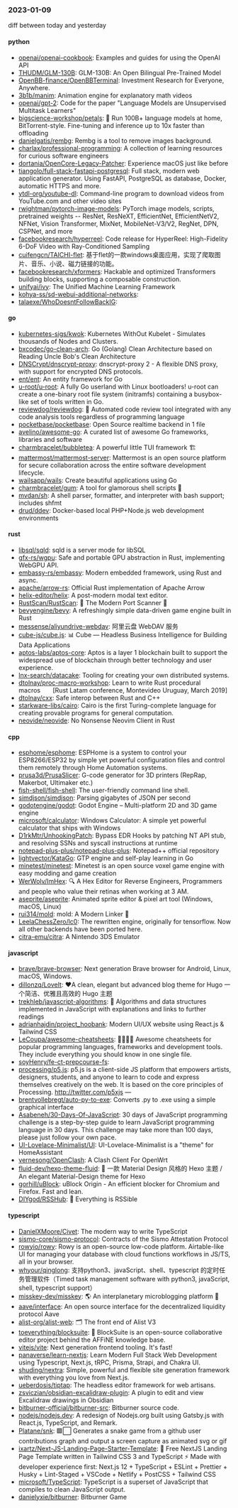 ### 2023-01-09
diff between today and yesterday

#### python
* [openai/openai-cookbook](https://github.com/openai/openai-cookbook): Examples and guides for using the OpenAI API
* [THUDM/GLM-130B](https://github.com/THUDM/GLM-130B): GLM-130B: An Open Bilingual Pre-Trained Model
* [OpenBB-finance/OpenBBTerminal](https://github.com/OpenBB-finance/OpenBBTerminal): Investment Research for Everyone, Anywhere.
* [3b1b/manim](https://github.com/3b1b/manim): Animation engine for explanatory math videos
* [openai/gpt-2](https://github.com/openai/gpt-2): Code for the paper "Language Models are Unsupervised Multitask Learners"
* [bigscience-workshop/petals](https://github.com/bigscience-workshop/petals): 🌸 Run 100B+ language models at home, BitTorrent-style. Fine-tuning and inference up to 10x faster than offloading
* [danielgatis/rembg](https://github.com/danielgatis/rembg): Rembg is a tool to remove images background.
* [charlax/professional-programming](https://github.com/charlax/professional-programming): A collection of learning resources for curious software engineers
* [dortania/OpenCore-Legacy-Patcher](https://github.com/dortania/OpenCore-Legacy-Patcher): Experience macOS just like before
* [tiangolo/full-stack-fastapi-postgresql](https://github.com/tiangolo/full-stack-fastapi-postgresql): Full stack, modern web application generator. Using FastAPI, PostgreSQL as database, Docker, automatic HTTPS and more.
* [ytdl-org/youtube-dl](https://github.com/ytdl-org/youtube-dl): Command-line program to download videos from YouTube.com and other video sites
* [rwightman/pytorch-image-models](https://github.com/rwightman/pytorch-image-models): PyTorch image models, scripts, pretrained weights -- ResNet, ResNeXT, EfficientNet, EfficientNetV2, NFNet, Vision Transformer, MixNet, MobileNet-V3/V2, RegNet, DPN, CSPNet, and more
* [facebookresearch/hyperreel](https://github.com/facebookresearch/hyperreel): Code release for HyperReel: High-Fidelity 6-DoF Video with Ray-Conditioned Sampling
* [cuifengcn/TAICHI-flet](https://github.com/cuifengcn/TAICHI-flet): 基于flet的一款windows桌面应用，实现了爬取图片、音乐、小说、磁力链接的功能。
* [facebookresearch/xformers](https://github.com/facebookresearch/xformers): Hackable and optimized Transformers building blocks, supporting a composable construction.
* [unifyai/ivy](https://github.com/unifyai/ivy): The Unified Machine Learning Framework
* [kohya-ss/sd-webui-additional-networks](https://github.com/kohya-ss/sd-webui-additional-networks): 
* [talaexe/WhoDoesntFollowBackIG](https://github.com/talaexe/WhoDoesntFollowBackIG): 

#### go
* [kubernetes-sigs/kwok](https://github.com/kubernetes-sigs/kwok): Kubernetes WithOut Kubelet - Simulates thousands of Nodes and Clusters.
* [bxcodec/go-clean-arch](https://github.com/bxcodec/go-clean-arch): Go (Golang) Clean Architecture based on Reading Uncle Bob's Clean Architecture
* [DNSCrypt/dnscrypt-proxy](https://github.com/DNSCrypt/dnscrypt-proxy): dnscrypt-proxy 2 - A flexible DNS proxy, with support for encrypted DNS protocols.
* [ent/ent](https://github.com/ent/ent): An entity framework for Go
* [u-root/u-root](https://github.com/u-root/u-root): A fully Go userland with Linux bootloaders! u-root can create a one-binary root file system (initramfs) containing a busybox-like set of tools written in Go.
* [reviewdog/reviewdog](https://github.com/reviewdog/reviewdog): 🐶 Automated code review tool integrated with any code analysis tools regardless of programming language
* [pocketbase/pocketbase](https://github.com/pocketbase/pocketbase): Open Source realtime backend in 1 file
* [avelino/awesome-go](https://github.com/avelino/awesome-go): A curated list of awesome Go frameworks, libraries and software
* [charmbracelet/bubbletea](https://github.com/charmbracelet/bubbletea): A powerful little TUI framework 🏗
* [mattermost/mattermost-server](https://github.com/mattermost/mattermost-server): Mattermost is an open source platform for secure collaboration across the entire software development lifecycle.
* [wailsapp/wails](https://github.com/wailsapp/wails): Create beautiful applications using Go
* [charmbracelet/gum](https://github.com/charmbracelet/gum): A tool for glamorous shell scripts 🎀
* [mvdan/sh](https://github.com/mvdan/sh): A shell parser, formatter, and interpreter with bash support; includes shfmt
* [drud/ddev](https://github.com/drud/ddev): Docker-based local PHP+Node.js web development environments

#### rust
* [libsql/sqld](https://github.com/libsql/sqld): sqld is a server mode for libSQL
* [gfx-rs/wgpu](https://github.com/gfx-rs/wgpu): Safe and portable GPU abstraction in Rust, implementing WebGPU API.
* [embassy-rs/embassy](https://github.com/embassy-rs/embassy): Modern embedded framework, using Rust and async.
* [apache/arrow-rs](https://github.com/apache/arrow-rs): Official Rust implementation of Apache Arrow
* [helix-editor/helix](https://github.com/helix-editor/helix): A post-modern modal text editor.
* [RustScan/RustScan](https://github.com/RustScan/RustScan): 🤖 The Modern Port Scanner 🤖
* [bevyengine/bevy](https://github.com/bevyengine/bevy): A refreshingly simple data-driven game engine built in Rust
* [messense/aliyundrive-webdav](https://github.com/messense/aliyundrive-webdav): 阿里云盘 WebDAV 服务
* [cube-js/cube.js](https://github.com/cube-js/cube.js): 📊 Cube — Headless Business Intelligence for Building Data Applications
* [aptos-labs/aptos-core](https://github.com/aptos-labs/aptos-core): Aptos is a layer 1 blockchain built to support the widespread use of blockchain through better technology and user experience.
* [lnx-search/datacake](https://github.com/lnx-search/datacake): Tooling for creating your own distributed systems.
* [dtolnay/proc-macro-workshop](https://github.com/dtolnay/proc-macro-workshop): Learn to write Rust procedural macros  [Rust Latam conference, Montevideo Uruguay, March 2019]
* [dtolnay/cxx](https://github.com/dtolnay/cxx): Safe interop between Rust and C++
* [starkware-libs/cairo](https://github.com/starkware-libs/cairo): Cairo is the first Turing-complete language for creating provable programs for general computation.
* [neovide/neovide](https://github.com/neovide/neovide): No Nonsense Neovim Client in Rust

#### cpp
* [esphome/esphome](https://github.com/esphome/esphome): ESPHome is a system to control your ESP8266/ESP32 by simple yet powerful configuration files and control them remotely through Home Automation systems.
* [prusa3d/PrusaSlicer](https://github.com/prusa3d/PrusaSlicer): G-code generator for 3D printers (RepRap, Makerbot, Ultimaker etc.)
* [fish-shell/fish-shell](https://github.com/fish-shell/fish-shell): The user-friendly command line shell.
* [simdjson/simdjson](https://github.com/simdjson/simdjson): Parsing gigabytes of JSON per second
* [godotengine/godot](https://github.com/godotengine/godot): Godot Engine – Multi-platform 2D and 3D game engine
* [microsoft/calculator](https://github.com/microsoft/calculator): Windows Calculator: A simple yet powerful calculator that ships with Windows
* [D1rkMtr/UnhookingPatch](https://github.com/D1rkMtr/UnhookingPatch): Bypass EDR Hooks by patching NT API stub, and resolving SSNs and syscall instructions at runtime
* [notepad-plus-plus/notepad-plus-plus](https://github.com/notepad-plus-plus/notepad-plus-plus): Notepad++ official repository
* [lightvector/KataGo](https://github.com/lightvector/KataGo): GTP engine and self-play learning in Go
* [minetest/minetest](https://github.com/minetest/minetest): Minetest is an open source voxel game engine with easy modding and game creation
* [WerWolv/ImHex](https://github.com/WerWolv/ImHex): 🔍 A Hex Editor for Reverse Engineers, Programmers and people who value their retinas when working at 3 AM.
* [aseprite/aseprite](https://github.com/aseprite/aseprite): Animated sprite editor & pixel art tool (Windows, macOS, Linux)
* [rui314/mold](https://github.com/rui314/mold): mold: A Modern Linker 🦠
* [LeelaChessZero/lc0](https://github.com/LeelaChessZero/lc0): The rewritten engine, originally for tensorflow. Now all other backends have been ported here.
* [citra-emu/citra](https://github.com/citra-emu/citra): A Nintendo 3DS Emulator

#### javascript
* [brave/brave-browser](https://github.com/brave/brave-browser): Next generation Brave browser for Android, Linux, macOS, Windows.
* [dillonzq/LoveIt](https://github.com/dillonzq/LoveIt): ❤️A clean, elegant but advanced blog theme for Hugo 一个简洁、优雅且高效的 Hugo 主题
* [trekhleb/javascript-algorithms](https://github.com/trekhleb/javascript-algorithms): 📝 Algorithms and data structures implemented in JavaScript with explanations and links to further readings
* [adrianhajdin/project_hoobank](https://github.com/adrianhajdin/project_hoobank): Modern UI/UX website using React.js & Tailwind CSS
* [LeCoupa/awesome-cheatsheets](https://github.com/LeCoupa/awesome-cheatsheets): 👩‍💻👨‍💻 Awesome cheatsheets for popular programming languages, frameworks and development tools. They include everything you should know in one single file.
* [soyHenry/fe-ct-prepcourse-fs](https://github.com/soyHenry/fe-ct-prepcourse-fs): 
* [processing/p5.js](https://github.com/processing/p5.js): p5.js is a client-side JS platform that empowers artists, designers, students, and anyone to learn to code and express themselves creatively on the web. It is based on the core principles of Processing. http://twitter.com/p5xjs —
* [brentvollebregt/auto-py-to-exe](https://github.com/brentvollebregt/auto-py-to-exe): Converts .py to .exe using a simple graphical interface
* [Asabeneh/30-Days-Of-JavaScript](https://github.com/Asabeneh/30-Days-Of-JavaScript): 30 days of JavaScript programming challenge is a step-by-step guide to learn JavaScript programming language in 30 days. This challenge may take more than 100 days, please just follow your own pace.
* [UI-Lovelace-Minimalist/UI](https://github.com/UI-Lovelace-Minimalist/UI): UI-Lovelace-Minimalist is a "theme" for HomeAssistant
* [vernesong/OpenClash](https://github.com/vernesong/OpenClash): A Clash Client For OpenWrt
* [fluid-dev/hexo-theme-fluid](https://github.com/fluid-dev/hexo-theme-fluid): 🌊 一款 Material Design 风格的 Hexo 主题 / An elegant Material-Design theme for Hexo
* [gorhill/uBlock](https://github.com/gorhill/uBlock): uBlock Origin - An efficient blocker for Chromium and Firefox. Fast and lean.
* [DIYgod/RSSHub](https://github.com/DIYgod/RSSHub): 🍰 Everything is RSSible

#### typescript
* [DanielXMoore/Civet](https://github.com/DanielXMoore/Civet): The modern way to write TypeScript
* [sismo-core/sismo-protocol](https://github.com/sismo-core/sismo-protocol): Contracts of the Sismo Attestation Protocol
* [rowyio/rowy](https://github.com/rowyio/rowy): Rowy is an open-source low-code platform. Airtable-like UI for managing your database with cloud functions workflows in JS/TS, all in your browser.
* [whyour/qinglong](https://github.com/whyour/qinglong): 支持python3、javaScript、shell、typescript 的定时任务管理软件（Timed task management software with python3, javaScript, shell, typescript support）
* [misskey-dev/misskey](https://github.com/misskey-dev/misskey): 🌎 An interplanetary microblogging platform 🚀
* [aave/interface](https://github.com/aave/interface): An open source interface for the decentralized liquidity protocol Aave
* [alist-org/alist-web](https://github.com/alist-org/alist-web): 🗂️ The front end of Alist V3
* [toeverything/blocksuite](https://github.com/toeverything/blocksuite): 💠 BlockSuite is an open-source collaborative editor project behind the AFFiNE knowledge base.
* [vitejs/vite](https://github.com/vitejs/vite): Next generation frontend tooling. It's fast!
* [panaverse/learn-nextjs](https://github.com/panaverse/learn-nextjs): Learn Modern Full Stack Web Development using Typescript, Next.js, tRPC, Prisma, Strapi, and Chakra UI.
* [shuding/nextra](https://github.com/shuding/nextra): Simple, powerful and flexible site generation framework with everything you love from Next.js.
* [ueberdosis/tiptap](https://github.com/ueberdosis/tiptap): The headless editor framework for web artisans.
* [zsviczian/obsidian-excalidraw-plugin](https://github.com/zsviczian/obsidian-excalidraw-plugin): A plugin to edit and view Excalidraw drawings in Obsidian
* [bitburner-official/bitburner-src](https://github.com/bitburner-official/bitburner-src): Bitburner source code.
* [nodejs/nodejs.dev](https://github.com/nodejs/nodejs.dev): A redesign of Nodejs.org built using Gatsby.js with React.js, TypeScript, and Remark.
* [Platane/snk](https://github.com/Platane/snk): 🟩⬜ Generates a snake game from a github user contributions graph and output a screen capture as animated svg or gif
* [ixartz/Next-JS-Landing-Page-Starter-Template](https://github.com/ixartz/Next-JS-Landing-Page-Starter-Template): 🚀 Free NextJS Landing Page Template written in Tailwind CSS 3 and TypeScript ⚡️ Made with developer experience first: Next.js 12 + TypeScript + ESLint + Prettier + Husky + Lint-Staged + VSCode + Netlify + PostCSS + Tailwind CSS
* [microsoft/TypeScript](https://github.com/microsoft/TypeScript): TypeScript is a superset of JavaScript that compiles to clean JavaScript output.
* [danielyxie/bitburner](https://github.com/danielyxie/bitburner): Bitburner Game
